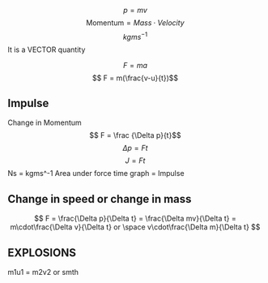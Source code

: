 $$p = mv$$
$$ \text{Momentum} = Mass \cdot Velocity$$
$$ kgms^{-1}$$
It is a VECTOR quantity



$$ F = ma$$
$$ F = m(\frac{v-u}{t})$$

## Impulse 
Change in Momentum
$$ F = \frac {\Delta p}{t}$$
$$ \Delta p = Ft$$
$$J = Ft$$
Ns = kgms^-1
Area under force time graph = Impulse


## Change in speed or change in mass

$$ F = \frac{\Delta p}{\Delta t} = \frac{\Delta mv}{\Delta t} = m\cdot\frac{\Delta v}{\Delta t} or \space v\cdot\frac{\Delta m}{\Delta t} $$
## EXPLOSIONS

m1u1 = m2v2 or smth